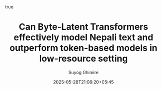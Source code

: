 ---
date : '2025-05-28T21:06:20+05:45'
draft : True
title : Can Byte-Latent Transformers effectively model Nepali text and outperform token-based models in low-resource setting
math : True
author : "Suyog Ghimire"
---